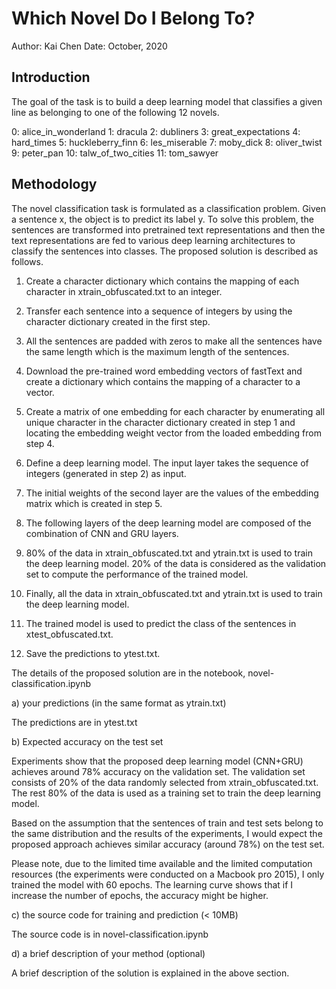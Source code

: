 # Which Novel Do I Belong To?

Author: Kai Chen
Date:   October, 2020


## Introduction

The goal of the task is to build a deep learning model that classifies a given line as belonging to one of the following 12 novels.

0: alice_in_wonderland
1: dracula
2: dubliners
3: great_expectations
4: hard_times
5: huckleberry_finn
6: les_miserable
7: moby_dick
8: oliver_twist
9: peter_pan
10: talw_of_two_cities
11: tom_sawyer


## Methodology

The novel classification task is formulated as a classification problem. 
Given a sentence x, the object is to predict its label y.
To solve this problem, the sentences are transformed into pretrained text representations and then the text representations are fed to various deep learning architectures to classify the sentences into classes. 
The proposed solution is described as follows.

1. Create a character dictionary which contains the mapping of each character in xtrain_obfuscated.txt to an integer.

2. Transfer each sentence into a sequence of integers by using the character dictionary created in the first step.

3. All the sentences are padded with zeros to make all the sentences have the same length which is the maximum length of the sentences.

4. Download the pre-trained word embedding vectors of fastText and create a dictionary which contains the mapping of a character to a vector.

5. Create a matrix of one embedding for each character by enumerating all unique character in the character dictionary created in step 1 and locating the embedding weight vector from the loaded embedding from step 4.

6. Define a deep learning model. The input layer takes the sequence of integers (generated in step 2) as input.

7. The initial weights of the second layer are the values of the embedding matrix which is created in step 5.

8. The following layers of the deep learning model are composed of the combination of CNN and GRU layers.

9. 80% of the data in xtrain_obfuscated.txt and ytrain.txt is used to train the deep learning model. 20% of the data is considered as the validation set to compute the performance of the trained model.

10. Finally, all the data in xtrain_obfuscated.txt and ytrain.txt is used to train the deep learning model. 

11. The trained model is used to predict the class of the sentences in xtest_obfuscated.txt. 

12. Save the predictions to ytest.txt.

The details of the proposed solution are in the notebook, novel-classification.ipynb


a) your predictions (in the same format as ytrain.txt)

The predictions are in ytest.txt


b) Expected accuracy on the test set

Experiments show that the proposed deep learning model (CNN+GRU) achieves around 78% accuracy on the validation set. 
The validation set consists of 20% of the data randomly selected from xtrain_obfuscated.txt.
The rest 80% of the data is used as a training set to train the deep learning model.

Based on the assumption that the sentences of train and test sets belong to the same distribution and the results of the experiments, 
I would expect the proposed approach achieves similar accuracy (around 78%) on the test set.

Please note, due to the limited time available and the limited computation resources 
(the experiments were conducted on a Macbook pro 2015), 
I only trained the model with 60 epochs.
The learning curve shows that if I increase the number of epochs, the accuracy might be higher.


c) the source code for training and prediction (< 10MB)

The source code is in novel-classification.ipynb


d) a brief description of your method (optional)

A brief description of the solution is explained in the above section.




